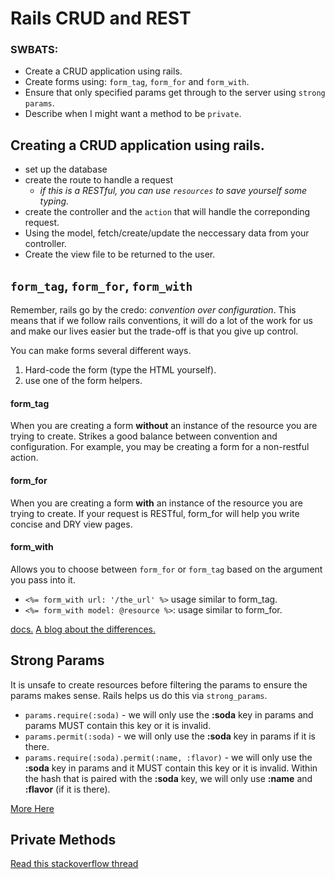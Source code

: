 # Rails CRUD and REST
### SWBATS:
* Create a CRUD application using rails.
* Create forms using: `form_tag`, `form_for` and `form_with`.
* Ensure that only specified params get through to the server using `strong params`.
* Describe when I might want a method to be `private`.

## Creating a CRUD application using rails.
* set up the database
* create the route to handle a request
  * *if this is a RESTful, you can use `resources` to save yourself some typing.*
* create the controller and the `action` that will handle the correponding request.
* Using the model, fetch/create/update the neccessary data from your controller.
* Create the view file to be returned to the user.

## `form_tag`, `form_for`, `form_with`
Remember, rails go by the credo: *convention over configuration*. This means that if we follow rails conventions, it will do a lot of the work for us and make our lives easier but the trade-off is that you give up control.

You can make forms several different ways.
  1) Hard-code the form (type the HTML yourself).
  2) use one of the form helpers.

#### form_tag
When you are creating a form **without** an instance of the resource you are trying to create. Strikes a good balance between convention and configuration. For example, you may be creating a form for a non-restful action.
#### form_for
When you are creating a form **with** an instance of the resource you are trying to create. If your request is RESTful, form_for will help you write concise and DRY view pages.
#### form_with
Allows you to choose between `form_for` or `form_tag` based on the argument you pass into it.
* `<%= form_with url: '/the_url' %>` usage similar to form_tag.
* `<%= form_with model: @resource %>`: usage similar to form_for.

[docs.](https://api.rubyonrails.org/classes/ActionView/Helpers/FormHelper.html#method-i-form_with)
[A blog about the differences.](https://medium.com/@tinchorb/form-with-building-html-forms-in-rails-5-1-f30bd60ef52d)

## Strong Params
It is unsafe to create resources before filtering the params to ensure the params makes sense. Rails helps us do this via `strong_params`.
* `params.require(:soda)` - we will only use the **:soda** key in params and params MUST contain this key or it is invalid.
* `params.permit(:soda)` - we will only use the **:soda** key in params if it is there.
* `params.require(:soda).permit(:name, :flavor)` - we will only use the **:soda** key in params and it MUST contain this key or it is invalid. Within the hash that is paired with the **:soda** key, we will only use **:name** and **:flavor** (if it is there).

[More Here](https://stackoverflow.com/questions/45748187/what-does-require-do-when-defining-strong-parameter#answers)

## Private Methods
[Read this stackoverflow thread](https://stackoverflow.com/questions/2620699/why-private-methods-in-the-object-oriented)